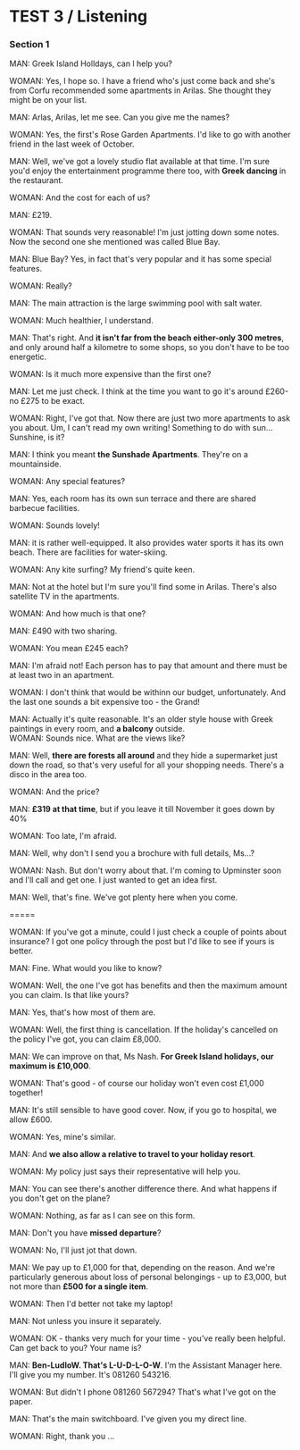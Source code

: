 TEST 3 / Listening  
=======

### Section 1 

MAN: Greek Island Holldays, can l help you?  

WOMAN: Yes, I hope so. I have a friend who's just come back and she's from Corfu recommended some apartments in Arilas. She thought they might be on your list.  

MAN: Arlas, Arilas, let me see. Can you give me the names?  

WOMAN: Yes, the first's Rose Garden Apartments. I'd like to go with another friend in the last week of October.  

MAN: Well, we've got a lovely studio flat available at that time. I'm sure you'd enjoy the entertainment programme there too, with **Greek dancing** in the restaurant. 

WOMAN: And the cost for each of us?  

MAN: £219.   

WOMAN: That sounds very reasonable! l'm just jotting down some notes. Now the second one she mentioned was called Blue Bay.  

MAN: Blue Bay? Yes, in fact that's very popular and it has some special features.  

WOMAN: Really?  

MAN: The main attraction is the large swimming pool with salt water.  

WOMAN: Much healthier, l understand. 

MAN: That's right. And **it isn't far from the beach either-only 300 metres**, and only around half a kilometre to some shops, so you don't have to be too energetic.   

WOMAN: Is it much more expensive than the first one?  

MAN: Let me just check. I think at the time you want to go it's around £260-no £275 to be exact. 

WOMAN: Right, I've got that. Now there are just two more apartments to ask you about. Um, I can't read my own writing! Something to do with sun... Sunshine, is it? 

MAN: I think you meant **the Sunshade Apartments**. They're on a mountainside.  

WOMAN: Any special features? 

MAN: Yes, each room has its own sun terrace and there are shared barbecue facilities.

WOMAN: Sounds lovely! 

MAN: it is rather well-equipped. It also provides water sports it has its own beach. There are facilities for water-skiing.

WOMAN: Any kite surfing? My friend's quite keen.

MAN: Not at the hotel but I'm sure you'll find some in Arilas. There's also satellite TV in the apartments.

WOMAN: And how much is that one? 

MAN: £490 with two sharing.

WOMAN: You mean £245 each? 

MAN: I'm afraid not! Each person has to pay that amount and there must be at least  two in an apartment.

WOMAN: I don't think that would be withinn our budget, unfortunately. And the last one sounds a bit expensive too - the Grand!    

MAN: Actually it's quite reasonable. It's an older style house with Greek paintings in every room, and **a balcony** outside.  
WOMAN: Sounds nice. What are the views like?  

MAN: Well, **there are forests all around** and they hide a supermarket just down the road, so that's very useful for all your shopping needs. There's a disco in the area too.  

WOMAN: And the price?  

MAN: **£319 at that time**, but if you leave it till November it goes down by 40% 

WOMAN: Too late, I'm afraid. 

MAN: Well, why don't I send you a brochure with full details, Ms...?  

WOMAN: Nash. But don't worry about that. I'm coming to Upminster soon and l'll call and get one. I just wanted to get an idea first.  

MAN: Well, that's fine. We've got plenty here when you come.  

=====  
  
WOMAN: If you've got a minute, could I just check a couple of points about insurance? I got one policy through the post but I'd like to see if yours is better.  

MAN: Fine. What would you like to know?  

WOMAN: Well, the one I've got has benefits and then the maximum amount you can claim. Is that like yours?  

MAN: Yes, that's how most of them are.  

WOMAN: Well, the first thing is cancellation. If the holiday's cancelled on the policy I've got, you can claim £8,000.  

MAN: We can improve on that, Ms Nash. **For Greek lsland holidays, our maximum is £10,000**.  

WOMAN: That's good - of course our holiday won't even cost £1,000 together!  

MAN: It's still sensible to have good cover. Now, if you go to hospital, we allow £600.  

WOMAN: Yes, mine's similar.  

MAN: And **we also allow a relative to travel to your holiday resort**.   

WOMAN: My policy just says their representative will help you.  

MAN: You can see there's another difference there. And what happens if you don't get on the plane?  

WOMAN: Nothing, as far as I can see on this form.  

MAN: Don't you have **missed departure**?  

WOMAN: No, I'll just jot that down.  

MAN: We pay up to £1,000 for that, depending on the reason. And we're particularly generous about loss of personal belongings - up to £3,000, but not more than **£500 for a single item**.  

WOMAN: Then I'd better not take my laptop!  

MAN: Not unless you insure it separately.  

WOMAN: OK - thanks very much for your time - you've really been helpful. Can get back to you? Your name is?  

MAN: **Ben-LudloW. That's L-U-D-L-O-W**. I'm the Assistant Manager here. I'll give you my number. It's 081260 543216.  

WOMAN: But didn't I phone 081260 567294? That's what I've got on the paper.  

MAN: That's the main switchboard. I've given you my direct line. 

WOMAN: Right, thank you ...  
